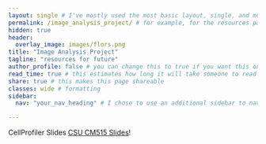 ```yaml
---
layout: single # I've mostly used the most basic layout, single, and modified it from there but feel free to pick a different one and play around!
permalink: /image_analysis_project/ # for example, for the resources page you would put resources
hidden: true
header:
  overlay_image: images/flors.png
title: "Image Analysis Project"
tagline: "resources for future"   
author_profile: false # you can change this to true if you want this on the side again!
read_time: true # this estimates how long it will take someone to read this page
share: true # this makes this page shareable
classes: wide # formatting
sidebar:
  nav: "your_nav_heading" # I chose to use an additional sidebar to navigate different parts of this page instead of the author profile. If you use this you will have to add a new section to your navigation.yml file, or you can comment this section out.

---
```

CellProfiler Slides [CSU CM515 Slides](https://github.com/Colorado-State-University-CMB/CM515-course-2025/tree/main/modules/13_Image_Analysis/15_Image_Analysis)! 
